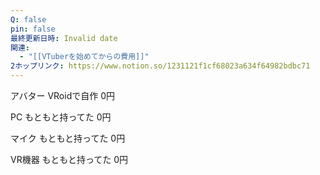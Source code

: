 ```yaml
---
Q: false
pin: false
最終更新日時: Invalid date
関連:
  - "[[VTuberを始めてからの費用]]"
2ホップリンク: https://www.notion.so/1231121f1cf68023a634f64982bdbc71
---
```

  

アバター VRoidで自作 0円

PC もともと持ってた 0円

マイク もともと持ってた 0円

VR機器 もともと持ってた 0円